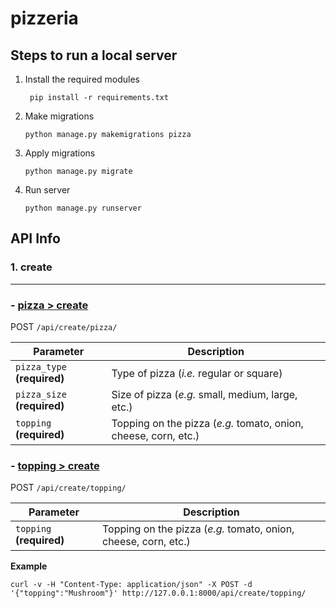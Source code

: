 # pizzeria

## Steps to run a local server

1. Install the required modules
   ```shell
    pip install -r requirements.txt
    ```
2. Make migrations
    ```shell
    python manage.py makemigrations pizza
    ```
3. Apply migrations
    ```shell
    python manage.py migrate
    ```
4. Run server
    ```shell
    python manage.py runserver
    ```

## API Info

### 1. create

---

### - <ins>pizza > create</ins>

POST `/api/create/pizza/`

| Parameter  | Description |
| ------------- | ------------- |
| `pizza_type` **(required)** | Type of pizza (*i.e.* regular or square)  |
| `pizza_size` **(required)** | Size of pizza (*e.g.* small, medium, large, etc.)  |
| `topping` **(required)**    | Topping on the pizza (*e.g.* tomato, onion, cheese, corn, etc.)|





### - <ins>topping > create</ins>

POST `/api/create/topping/`

| Parameter  | Description |
| ------------- | ------------- |
| `topping` **(required)**    | Topping on the pizza (*e.g.* tomato, onion, cheese, corn, etc.)|

**Example**
```shell
curl -v -H "Content-Type: application/json" -X POST -d '{"topping":"Mushroom"}' http://127.0.0.1:8000/api/create/topping/
```